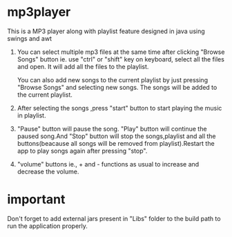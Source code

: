 # mp3player
This is a MP3 player along with playlist feature designed in java using swings and awt 

1) You can select multiple mp3 files at the same time after clicking "Browse Songs" button ie. use "ctrl" or "shift" key on keyboard,
   select all the files and open. It will add all the files to the playlist.

   You can also add new songs to the current playlist by just pressing "Browse Songs" and selecting new songs. The songs will be added
   to the current playlist.

2) After selecting the songs ,press "start" button to start playing the music in playlist.

3) "Pause" button will pause the song. "Play" button will continue the paused song.And "Stop" button will stop the songs,playlist and 
   all the buttons(beacause all songs will be removed from playlist).Restart the app to play songs again after pressing "stop". 

4) "volume" buttons ie., + and - functions as usual to increase and decrease the volume.

# important
   Don't forget to add external jars present in "Libs" folder to the build path to run the application properly.




 

